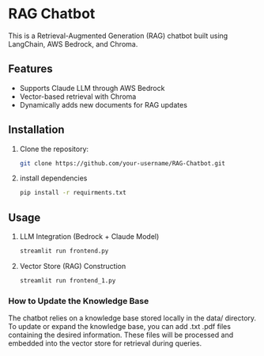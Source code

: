 # RAG Chatbot

This is a Retrieval-Augmented Generation (RAG) chatbot built using LangChain, AWS Bedrock, and Chroma.

## Features
- Supports Claude LLM through AWS Bedrock
- Vector-based retrieval with Chroma
- Dynamically adds new documents for RAG updates

## Installation
1. Clone the repository:
   ```bash
   git clone https://github.com/your-username/RAG-Chatbot.git

2. install dependencies
    ```bash
    pip install -r requirments.txt

## Usage
1. LLM Integration (Bedrock + Claude Model)
    ```bash
    streamlit run frontend.py

2. Vector Store (RAG) Construction
    ```bash
    streamlit run frontend_1.py

### How to Update the Knowledge Base

The chatbot relies on a knowledge base stored locally in the data/ directory. To update or expand the knowledge base, you can add .txt .pdf files containing the desired information. These files will be processed and embedded into the vector store for retrieval during queries.